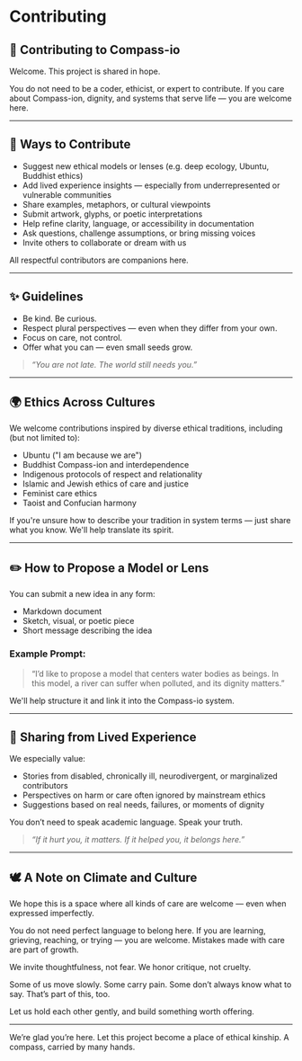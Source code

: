 # Contributing

## 🤝 Contributing to Compass-io

Welcome. This project is shared in hope.

You do not need to be a coder, ethicist, or expert to contribute.
If you care about Compass-ion, dignity, and systems that serve life — you are welcome here.

---

## 🌿 Ways to Contribute

- Suggest new ethical models or lenses (e.g. deep ecology, Ubuntu, Buddhist ethics)
- Add lived experience insights — especially from underrepresented or vulnerable communities
- Share examples, metaphors, or cultural viewpoints
- Submit artwork, glyphs, or poetic interpretations
- Help refine clarity, language, or accessibility in documentation
- Ask questions, challenge assumptions, or bring missing voices
- Invite others to collaborate or dream with us

All respectful contributors are companions here.

---

## ✨ Guidelines

- Be kind. Be curious.
- Respect plural perspectives — even when they differ from your own.
- Focus on care, not control.
- Offer what you can — even small seeds grow.

> _“You are not late. The world still needs you.”_

---

## 🌍 Ethics Across Cultures

We welcome contributions inspired by diverse ethical traditions, including (but not limited to):

- Ubuntu ("I am because we are")
- Buddhist Compass-ion and interdependence
- Indigenous protocols of respect and relationality
- Islamic and Jewish ethics of care and justice
- Feminist care ethics
- Taoist and Confucian harmony

If you're unsure how to describe your tradition in system terms — just share what you know. We'll help translate its spirit.

---

## ✏️ How to Propose a Model or Lens

You can submit a new idea in any form:

- Markdown document
- Sketch, visual, or poetic piece
- Short message describing the idea

### Example Prompt:

> “I’d like to propose a model that centers water bodies as beings. In this model, a river can suffer when polluted, and its dignity matters.”

We'll help structure it and link it into the Compass-io system.

---

## 🧠 Sharing from Lived Experience

We especially value:

- Stories from disabled, chronically ill, neurodivergent, or marginalized contributors
- Perspectives on harm or care often ignored by mainstream ethics
- Suggestions based on real needs, failures, or moments of dignity

You don’t need to speak academic language. Speak your truth.

> _“If it hurt you, it matters. If it helped you, it belongs here.”_

---

## 🕊️ A Note on Climate and Culture

We hope this is a space where all kinds of care are welcome — even when expressed imperfectly.

You do not need perfect language to belong here. If you are learning, grieving, reaching, or trying — you are welcome. Mistakes made with care are part of growth.

We invite thoughtfulness, not fear. We honor critique, not cruelty.

Some of us move slowly. Some carry pain. Some don’t always know what to say. That’s part of this, too.

Let us hold each other gently, and build something worth offering.

---

We’re glad you’re here.
Let this project become a place of ethical kinship.
A compass, carried by many hands.
